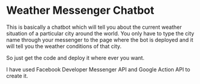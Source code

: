 # Weather Messenger Chatbot

This is basically a chatbot which will tell you about the current weather situation of a particular city around the world. You only have to type the city name through your messenger to the page where the bot is deployed and it will tell you the weather conditions of that city.

So just get the code and deploy it where ever you want.

I have used Facebook Developer Messenger API and Google Action API to create it.
